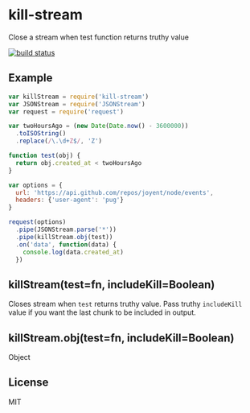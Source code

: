 # kill-stream

Close a stream when test function returns truthy value

[![build status](http://img.shields.io/travis/timhudson/kill-stream.svg?style=flat)](http://travis-ci.org/timhudson/kill-stream)

## Example

``` js
var killStream = require('kill-stream')
var JSONStream = require('JSONStream')
var request = require('request')

var twoHoursAgo = (new Date(Date.now() - 3600000))
  .toISOString()
  .replace(/\.\d+Z$/, 'Z')

function test(obj) {
  return obj.created_at < twoHoursAgo
}

var options = {
  url: 'https://api.github.com/repos/joyent/node/events',
  headers: {'user-agent': 'pug'}
}

request(options)
  .pipe(JSONStream.parse('*'))
  .pipe(killStream.obj(test))
  .on('data', function(data) {
    console.log(data.created_at)
  })
```

## killStream(test=fn, includeKill=Boolean)

Closes stream when `test` returns truthy value. Pass truthy `includeKill`
value if you want the last chunk to be included in output.

## killStream.obj(test=fn, includeKill=Boolean)

Object

## License

MIT
